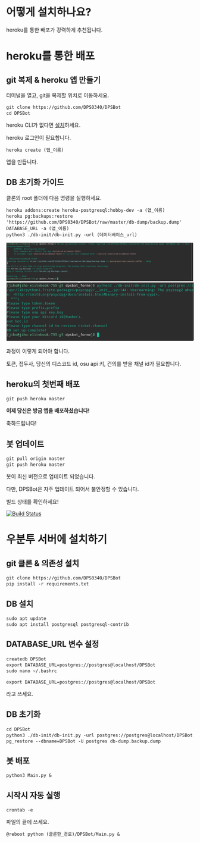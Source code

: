 # 어떻게 설치하나요?

heroku를 통한 배포가 강력하게 추천됩니다.


# heroku를 통한 배포

## git 복제 & heroku 앱 만들기

터미널을 열고, git을 복제할 위치로 이동하세요.

```
git clone https://github.com/DPS0340/DPSBot
cd DPSBot
```
heroku CLI가 없다면 [설치](https://devcenter.heroku.com/articles/heroku-cli#download-and-install)하세요.

heroku 로그인이 필요합니다.

```
heroku create (앱_이름)
```
앱을 만듭니다.

## DB 초기화 가이드

클론의 root 폴더에 다음 명령을 실행하세요.


```
heroku addons:create heroku-postgresql:hobby-dev -a (앱_이름)
heroku pg:backups:restore 'https://github.com/DPS0340/DPSBot/raw/master/db-dump/backup.dump' DATABASE_URL -a (앱_이름)
python3 ./db-init/db-init.py -url (데이터베이스_url)
```


![db-setup-heroku](https://github.com/DPS0340/DPSBot/blob/gh-pages/Screenshot_20181223_162759.png)
![db-init.py](https://github.com/DPS0340/DPSBot/blob/gh-pages/Screenshot_20181223_162448.png)

과정이 이렇게 되어야 합니다.

토큰, 접두사, 당신의 디스코드 id, osu api 키, 건의를 받을 채널 id가 필요합니다.


## heroku의 첫번째 배포

```
git push heroku master
```

**이제 당신은 방금 앱을 배포하셨습니다!**

축하드립니다!

## 봇 업데이트

```
git pull origin master
git push heroku master
```
봇이 최신 버전으로 업데이트 되었습니다.

다만, DPSBot은 자주 업데이트 되어서 불안정할 수 있습니다.

빌드 상태를 확인하세요!

[![Build Status](https://travis-ci.com/DPS0340/DPSBot.svg?branch=master)](https://travis-ci.com/DPS0340/DPSBot) 


# 우분투 서버에 설치하기

## git 클론 & 의존성 설치


```
git clone https://github.com/DPS0340/DPSBot
pip install -r requirements.txt
```


## DB 설치

```
sudo apt update
sudo apt install postgresql postgresql-contrib
```


## DATABASE_URL 변수 설정

```
createdb DPSBot
export DATABASE_URL=postgres://postgres@localhost/DPSBot
sudo nano ~/.bashrc
```
```
export DATABASE_URL=postgres://postgres@localhost/DPSBot
```
라고 쓰세요.

## DB 초기화

```
cd DPSBot
python3 ./db-init/db-init.py -url postgres://postgres@localhost/DPSBot
pg_restore --dbname=DPSBot -U postgres db-dump.backup.dump
```


## 봇 배포

```
python3 Main.py &
```


## 시작시 자동 실행

```
crontab -e
```

파일의 끝에 쓰세요.
```
@reboot python (클론한_경로)/DPSBot/Main.py &
```
